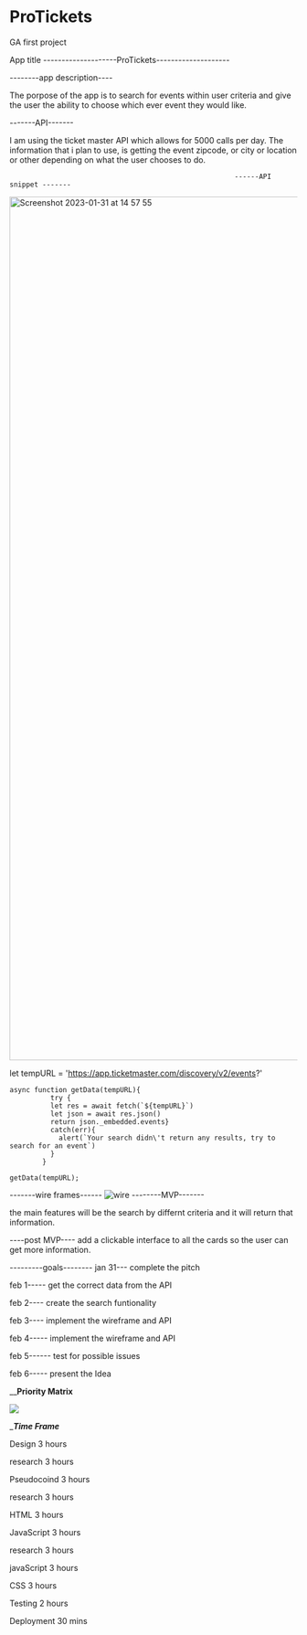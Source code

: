 # ProTickets
GA first project

App title  --------------------ProTickets--------------------



 --------app description----


The porpose of the app is to search for events within user criteria and give the user the ability to
choose which ever event they would like.


-------API-------



I am using the ticket master API which allows for 5000 calls per day.
The information that i plan to use, is getting the event zipcode, or city or location or other
depending on what the user chooses to do.

                                                           ------API snippet -------


<img width="1512" alt="Screenshot 2023-01-31 at 14 57 55" src="https://user-images.githubusercontent.com/79764475/215877048-3b2befcc-b795-4315-8c02-7246789c446c.png">

let tempURL = 'https://app.ticketmaster.com/discovery/v2/events?'
```
async function getData(tempURL){
          try {
          let res = await fetch(`${tempURL}`)
          let json = await res.json()
          return json._embedded.events}
          catch(err){
            alert(`Your search didn\'t return any results, try to search for an event`)
          }
        }

getData(tempURL);
```


-------wire frames------
![wire](https://user-images.githubusercontent.com/79764475/215877902-3642d929-e8fd-4357-9dfe-2aec7d56ea2a.png)
--------MVP-------

the main features will be the search by differnt criteria and it will return that information.


----post MVP----
add a clickable interface to all the cards so the user can get more information.

---------goals--------
jan 31---
complete the pitch



feb 1-----
get the correct data from the API



feb 2----
create the search funtionality 


feb 3----
implement the wireframe and API


feb 4-----
implement the wireframe and API


feb 5------
 test for possible issues


feb 6-----
present the Idea



______Priority Matrix____

<img src="https://res.cloudinary.com/dkrb38n6n/image/upload/v1675647320/Screenshot_2023-02-05_at_20.34.34_hrvlsx.png">


____Time Frame___

Design 3 hours

research 3 hours

Pseudocoind 3 hours

research 3 hours

HTML 3 hours

JavaScript 3 hours

research 3 hours

javaScript 3 hours

CSS 3 hours

Testing 2 hours

Deployment 30 mins
